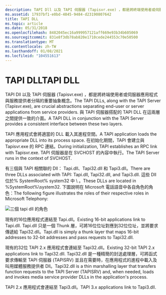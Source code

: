 ```yaml
---
description: TAPI Dll 以及 TAPI 伺服器 (Tapisvr.exe) ，都是將終端使用者或伺服器應用程式與服務提供者分隔的重要抽象概念。 與 TAPI 伺服器搭配的 TAPI DLL 在這兩層之間提供一致的介面。
ms.assetid: 17937bf1-e0bd-4845-9484-d23190807642
title: TAPI DLL
ms.topic: article
ms.date: 05/31/2018
ms.openlocfilehash: 8482045ec16a999957121aff669e93b34b605069
ms.sourcegitcommit: 831e8f3db78ab820e1710cede244553c70e50500
ms.translationtype: MT
ms.contentlocale: zh-TW
ms.lasthandoff: 01/08/2021
ms.locfileid: "104551613"
---
```

# <a name="tapi-dll"></a><span data-ttu-id="208f1-104">TAPI DLL</span><span class="sxs-lookup"><span data-stu-id="208f1-104">TAPI DLL</span></span>

<span data-ttu-id="208f1-105">TAPI Dll 以及 TAPI 伺服器 (Tapisvr.exe) ，都是將終端使用者或伺服器應用程式與服務提供者分隔的重要抽象概念。</span><span class="sxs-lookup"><span data-stu-id="208f1-105">The TAPI DLLs, along with the TAPI Server (Tapisvr.exe), are crucial abstractions separating end-user or server applications from service providers.</span></span> <span data-ttu-id="208f1-106">與 TAPI 伺服器搭配的 TAPI DLL 在這兩層之間提供一致的介面。</span><span class="sxs-lookup"><span data-stu-id="208f1-106">A TAPI DLL in conjunction with the TAPI Server provides a consistent interface between these two layers.</span></span>

<span data-ttu-id="208f1-107">TAPI 應用程式會將適當的 DLL 載入其進程空間。</span><span class="sxs-lookup"><span data-stu-id="208f1-107">A TAPI application loads the appropriate DLL into its process space.</span></span> <span data-ttu-id="208f1-108">在初始化期間，TAPI 會建立與 Tapisvr.exe 的 RPC 連結。</span><span class="sxs-lookup"><span data-stu-id="208f1-108">During initialization, TAPI establishes an RPC link with Tapisvr.exe.</span></span> <span data-ttu-id="208f1-109">TAPI 伺服器是在 SVCHOST 的內容中執行。</span><span class="sxs-lookup"><span data-stu-id="208f1-109">The TAPI Server runs in the context of SVCHOST.</span></span>

<span data-ttu-id="208f1-110">有三個與 TAPI 相關聯的 Dll： Tapi.dll、Tapi32.dll 和 Tapi3.dll。</span><span class="sxs-lookup"><span data-stu-id="208f1-110">There are three DLLs associated with TAPI: Tapi.dll, Tapi32.dll, and Tapi3.dll.</span></span> <span data-ttu-id="208f1-111">這些 Dll 位於% SystemRoot% system32 中 \\ 。</span><span class="sxs-lookup"><span data-stu-id="208f1-111">These DLLs are located in %SystemRoot%\\system32.</span></span> <span data-ttu-id="208f1-112">下圖說明在 Microsoft 電話語音中各自角色的角色：</span><span class="sxs-lookup"><span data-stu-id="208f1-112">The following figure illustrates the roles of their respective roles in Microsoft Telephony:</span></span>

![三個 tapi dll 的角色](images/dllserv.png)

<span data-ttu-id="208f1-114">現有的16位應用程式連結至 Tapi.dll。</span><span class="sxs-lookup"><span data-stu-id="208f1-114">Existing 16-bit applications link to Tapi.dll.</span></span> <span data-ttu-id="208f1-115">Tapi.dll 只是一個 Thunk 層，可將16位位址對應到32位位址，並將要求傳遞給 Tapi32.dll。</span><span class="sxs-lookup"><span data-stu-id="208f1-115">Tapi.dll is simply a thunk layer that maps 16-bit addresses to 32-bit addresses and pass requests to Tapi32.dll.</span></span>

<span data-ttu-id="208f1-116">現有的32位 TAPI 2.x 應用程式會連結至 Tapi32.dll。</span><span class="sxs-lookup"><span data-stu-id="208f1-116">Existing 32-bit TAPI 2.x applications link to Tapi32.dll.</span></span> <span data-ttu-id="208f1-117">Tapi32.dll 是一種精簡的封送處理層，可將函式要求傳輸至 TAPI 伺服器 (TAPISRV) 並且在需要時，在應用程式的進程中載入及叫用媒體服務提供者 Dll。</span><span class="sxs-lookup"><span data-stu-id="208f1-117">Tapi32.dll is a thin marshalling layer that transfers function requests to the TAPI Server (TAPISRV) and, when needed, loads and invokes media service provider DLLs in the application's process.</span></span>

<span data-ttu-id="208f1-118">TAPI 2.x 應用程式會連結至 Tapi3.dll。</span><span class="sxs-lookup"><span data-stu-id="208f1-118">TAPI 3.x applications link to Tapi3.dll.</span></span>

 

 



